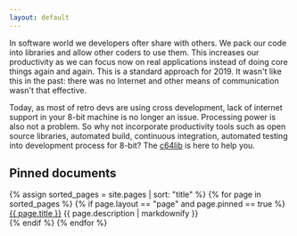```yaml
---
layout: default
---
```

In software world we developers ofter share with others. We pack our code
into libraries and allow other coders to use them. This increases our
productivity as we can focus now on real applications instead of doing
core things again and again. This is a standard approach for 2019. It
wasn't like this in the past: there was no Internet and other means of
communication wasn't that effective.

Today, as most of retro devs are using cross development, lack of 
internet support in your 8-bit machine is no longer an issue. Processing
power is also not a problem. So why not
incorporate productivity tools such as open source libraries, automated
build, continuous integration, automated testing into development process
for 8-bit? The [c64lib] is here to help you.

## Pinned documents

<div class="tiles">
{% assign sorted_pages = site.pages | sort: "title" %}
{% for page in sorted_pages %}
  {% if page.layout == "page" and page.pinned == true %}
  <div class="tile">
  <a href="{% if site.baseurl == "/" %}{{ page.url }}{% else %}{{ page.url | prepend: site.baseurl}}{% endif %}">{{ page.title }}</a>
  {{ page.description | markdownify }}
  </div>
  {% endif %}
{% endfor %}
</div>

[c64lib]: https://github.com/c64lib
